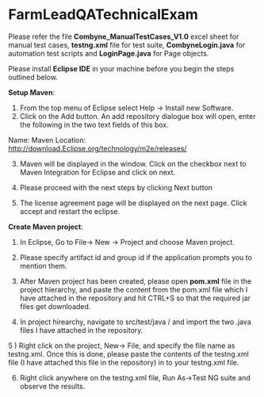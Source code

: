 # FarmLeadQATechnicalExam

Please refer the file **Combyne_ManualTestCases_V1.0** excel sheet for manual test cases, **testng.xml** file for test suite, **CombyneLogin.java** for automation test scripts and **LoginPage.java** for Page objects.

Please install **Eclipse IDE** in your machine before you begin the steps outlined below.

**Setup Maven**:

1) From the top menu of Eclipse select Help -> Install new Software.
2) Click on the Add button. An add repository dialogue box will open, enter the following in the two text fields of this box.

Name: Maven
Location: http://download.Eclipse.org/technology/m2e/releases/

3) Maven will be displayed in the window. Click on the checkbox next to Maven Integration for Eclipse and click on next.

4) Please proceed with the next steps by clicking Next button

5) The license agreement page will be displayed on the next page. Click accept and restart the eclipse.



**Create Maven project**:

1) In Eclipse, Go to File-> New -> Project and choose Maven project.
2) Please specify artifact id and group id if the application prompts you to mention them.
3) After Maven project has been created, please open **pom.xml** file in the project hierarchy, and paste the content from the pom.xml file which I have attached in the         repository and hit CTRL+S so that the required jar files get downloaded.

4) In project hirearchy, navigate to src/test/java / <package name> and import the two .java files I have attached in the repository.
  
5 ) Right click on the project, New-> File, and specify the file name as testng.xml. Once this is done, please paste the contents of the testng.xml file (I have attached this file in the repository) in to your testng.xml file.
  
6) Right click anywhere on the testng.xml file, Run As->Test NG suite and observe the results.
